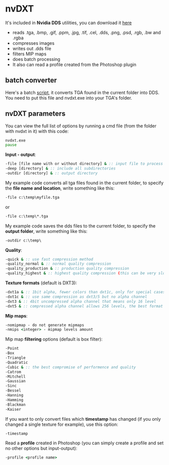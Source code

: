 # nvDXT

It's included in **Nvidia DDS** utilities, you can download it [here](https://developer.nvidia.com/legacy-texture-tools)

* reads .tga, .bmp, .gif, .ppm, .jpg, .tif, .cel, .dds, .png, .psd, .rgb, .bw and .rgba
* compresses images
* writes out .dds file
* filters MIP maps
* does batch processing
* It also can read a profile created from the Photoshop plugin

## batch converter

Here's a batch [script](https://github.com/shinsoj/tools/blob/master/dds_converter.cmd), it converts TGA found in the current folder into DDS. You need to put this file and nvdxt.exe into your TGA's folder.

## nvDXT parameters
You can view the full list of options by running a cmd file (from the folder with nvdxt in it) with this code:
``` bat
nvdxt.exe
pause
```
**Input - output**:
``` bat
-file [file name with or without directory] & :: input file to process
-deep [directory] & :: include all subdirectories
-outdir [directory] & :: output directory
```
My example code converts all tga files found in the current folder,
to specify the **file name and location**, write something like this:
``` bat
-file c:\temp\myfile.tga
```
or
``` bat
-file c:\temp\*.tga
```
My example code saves the dds files to the current folder,
to specify the **output folder**, write something like this:
``` bat
-outdir c:\temp\
```

**Quality**:
``` bat
-quick & :: use fast compression method
-quality_normal & :: normal quality compression
-quality_production & :: production quality compression
-quality_highest & :: highest quality compression (this can be very slow)
```

**Texture formats** (default is DXT3):
``` bat
-dxt1a & :: 1bit alpha, fewer colors than dxt1c, only for special cases
-dxt1c & :: use same compression as dxt3/5 but no alpha channel
-dxt3 & :: 4bit uncompressed alpha channel that means only 16 level
-dxt5 & :: compressed alpha channel allows 256 levels, the best format for textures with alpha channel
```

**Mip maps**:
``` bat
-nomipmap - do not generate mipmaps
-nmips <integer> - mipmap levels amount
```

Mip map **filtering** options (default is box filter):
``` bat
-Point
-Box
-Triangle
-Quadratic
-Cubic & :: the best compromise of performence and quality
-Catrom
-Mitchell
-Gaussian
-Sinc
-Bessel
-Hanning
-Hamming
-Blackman
-Kaiser
```

If you want to only convert files which **timestamp** has changed (if you only changed a single texture for example), use this option:
``` bat
-timestamp
```

Read a **profile** created in Photoshop (you can simply create a profile and set no other options but input-output):
``` bat
-profile <profile name>
```

